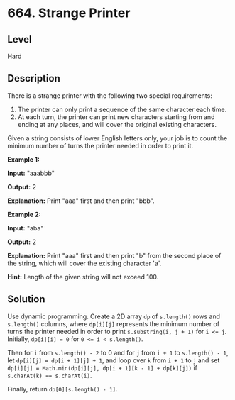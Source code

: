 # 664. Strange Printer
## Level
Hard

## Description
There is a strange printer with the following two special requirements:

1. The printer can only print a sequence of the same character each time.
2. At each turn, the printer can print new characters starting from and ending at any places, and will cover the original existing characters.

Given a string consists of lower English letters only, your job is to count the minimum number of turns the printer needed in order to print it.

**Example 1:**

**Input:** "aaabbb"

**Output:** 2

**Explanation:** Print "aaa" first and then print "bbb".

**Example 2:**

**Input:** "aba"

**Output:** 2

**Explanation:** Print "aaa" first and then print "b" from the second place of the string, which will cover the existing character 'a'.

**Hint:** Length of the given string will not exceed 100.

## Solution
Use dynamic programming. Create a 2D array `dp` of `s.length()` rows and `s.length()` columns, where `dp[i][j]` represents the minimum number of turns the printer needed in order to print `s.substring(i, j + 1)` for `i <= j`. Initially, `dp[i][i] = 0` for `0 <= i < s.length()`.

Then for `i` from `s.length() - 2` to 0 and for `j` from `i + 1` to `s.length() - 1`, let `dp[i][j] = dp[i + 1][j] + 1`, and loop over `k` from `i + 1` to `j` and set `dp[i][j] = Math.min(dp[i][j], dp[i + 1][k - 1] + dp[k][j])` if `s.charAt(k) == s.charAt(i)`.

Finally, return `dp[0][s.length() - 1]`.
